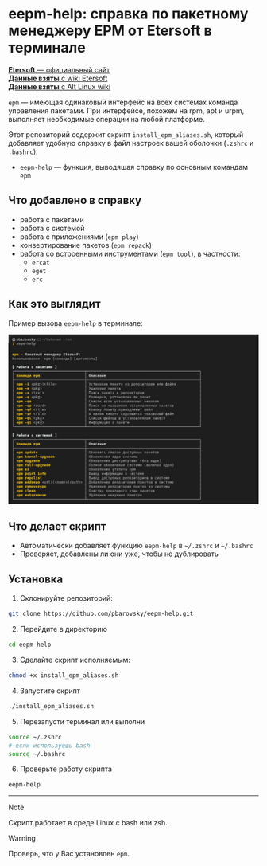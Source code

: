 # eepm-help: справка по пакетному менеджеру EPM от Etersoft в терминале

[**Etersoft** — официальный сайт](https://etersoft.ru/)  
[**Данные взяты** с wiki Etersoft](https://wiki.etersoft.ru/Epm)  
[**Данные взяты** с Alt Linux wiki](https://www.altlinux.org/Epm)

`epm` — имеющая одинаковый интерфейс на всех системах команда управления пакетами. При интерфейсе, похожем на rpm, apt и urpm, выполняет необходимые операции на любой платформе.

Этот репозиторий содержит скрипт `install_epm_aliases.sh`, который добавляет удобную справку в файл настроек вашей оболочки (`.zshrc` и `.bashrc`):

- `eepm-help` — функция, выводящая справку по основным командам `epm`

## Что добавлено в справку

- работа с пакетами
- работа с системой
- работа с приложениями (`epm play`)
- конвертирование пакетов (`epm repack`)
- работа со встроенными инструментами (`epm tool`), в частности:
  - `ercat`
  - `eget`
  - `erc`

## Как это выглядит

Пример вызова `eepm-help` в терминале:

![epm-help preview](./image.png)

## Что делает скрипт

- Автоматически добавляет функцию `eepm-help` в `~/.zshrc` и `~/.bashrc`
- Проверяет, добавлены ли они уже, чтобы не дублировать

## Установка

1. Склонируйте репозиторий:

```bash
git clone https://github.com/pbarovsky/eepm-help.git
```

2. Перейдите в директорию

```bash
cd eepm-help
```

3. Сделайте скрипт исполняемым:

```bash
chmod +x install_epm_aliases.sh
```

4. Запустите скрипт

```bash
./install_epm_aliases.sh
```

5. Перезапусти терминал или выполни

```bash
source ~/.zshrc
# если используешь bash
source ~/.bashrc
```

6. Проверьте работу скрипта

```bash
eepm-help
```

---

> [!NOTE]
> Скрипт работает в среде Linux с bash или zsh.

> [!WARNING]
> Проверь, что у Вас установлен `epm`.
